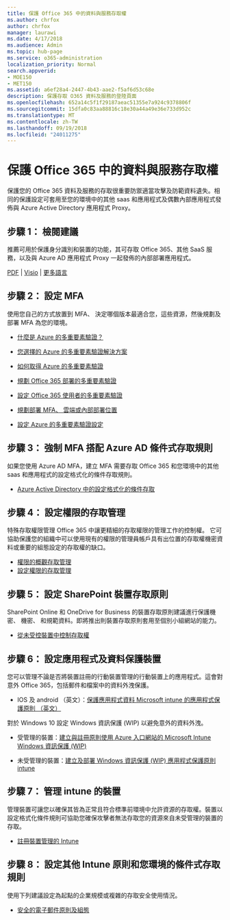 ```yaml
---
title: 保護 Office 365 中的資料與服務存取權
ms.author: chrfox
author: chrfox
manager: laurawi
ms.date: 4/17/2018
ms.audience: Admin
ms.topic: hub-page
ms.service: o365-administration
localization_priority: Normal
search.appverid:
- MOE150
- MET150
ms.assetid: a6ef28a4-2447-4b43-aae2-f5af6d53c68e
description: 保護存取 O365 資料及服務的登陸頁面
ms.openlocfilehash: 652a14c5f1f29187aeac51355e7a924c9378806f
ms.sourcegitcommit: 15dfa0c83aa88816c18e30a44a49e36e733d952c
ms.translationtype: MT
ms.contentlocale: zh-TW
ms.lasthandoff: 09/19/2018
ms.locfileid: "24011275"
---
```

# <a name="protect-access-to-data-and-services-in-office-365"></a>保護 Office 365 中的資料與服務存取權

保護您的 Office 365 資料及服務的存取很重要防禦適當攻擊及防範資料遺失。相同的保護設定可套用至您的環境中的其他 saas 和應用程式及偶數內部應用程式發佈與 Azure Active Directory 應用程式 Proxy。
  
## <a name="step-1-review-recommendations"></a>步驟 1： 檢閱建議

推薦可用於保護身分識別和裝置的功能，其可存取 Office 365、其他 SaaS 服務，以及與 Azure AD 應用程式 Proxy 一起發佈的內部部署應用程式。
  
[PDF](https://go.microsoft.com/fwlink/p/?linkid=841656) | [Visio](https://go.microsoft.com/fwlink/p/?linkid=841657) | [更多語言](https://www.microsoft.com/download/details.aspx?id=55032)
  
## <a name="step-2-configure-mfa"></a>步驟 2： 設定 MFA

使用您自己的方式放置到 MFA、 決定哪個版本最適合您，這些資源，然後規劃及部署 MFA 為您的環境。
  
- [什麼是 Azure 的多重要素驗證？](https://docs.microsoft.com/azure/multi-factor-authentication/multi-factor-authentication)
    
- [您選擇的 Azure 的多重要素驗證解決方案](https://docs.microsoft.com/azure/multi-factor-authentication/multi-factor-authentication-get-started)
    
- [如何取得 Azure 的多重要素驗證](https://docs.microsoft.com/azure/multi-factor-authentication/multi-factor-authentication-versions-plans)
    
- [規劃 Office 365 部署的多重要素驗證](https://support.office.com/article/043807b2-21db-4d5c-b430-c8a6dee0e6ba)
    
- [設定 Office 365 使用者的多重要素驗證](https://support.office.com/article/8f0454b2-f51a-4d9c-bcde-2c48e41621c6)
    
- [規劃部署 MFA、 雲端或內部部署位置](https://docs.microsoft.com/azure/multi-factor-authentication/multi-factor-authentication-get-started)
    
- [設定 Azure 的多重要素驗證設定](https://docs.microsoft.com/azure/multi-factor-authentication/multi-factor-authentication-whats-next)
    
## <a name="step-3-enforce-mfa-with-azure-ad-conditional-access-rules"></a>步驟 3： 強制 MFA 搭配 Azure AD 條件式存取規則

如果您使用 Azure AD MFA，建立 MFA 需要存取 Office 365 和您環境中的其他 saas 和應用程式的設定格式化的條件存取規則。
  
- [Azure Active Directory 中的設定格式化的條件存取](https://docs.microsoft.com/azure/active-directory/active-directory-conditional-access-azure-portal)
    
## <a name="step-4-configure-privileged-access-management"></a>步驟 4： 設定權限的存取管理

特殊存取權限管理 Office 365 中讓更精細的存取權限的管理工作的控制權。 它可協助保護您的組織中可以使用現有的權限的管理員帳戶具有出位置的存取權機密資料或重要的組態設定的存取權的缺口。

- [權限的概觀存取管理](privileged-access-management-overview.md)
- [設定權限的存取管理](privileged-access-management-configuration.md)

## <a name="step-5-configure-sharepoint-device-access-policies"></a>步驟 5： 設定 SharePoint 裝置存取原則

SharePoint Online 和 OneDrive for Business 的裝置存取原則建議進行保護機密、 機密、 和規範資料。即將推出則裝置存取原則套用至個別小組網站的能力。
  
- [從未受控裝置中控制存取權](https://support.office.com/article/Control-access-from-unmanaged-devices-5ae550c4-bd20-4257-847b-5c20fb053622?ui=en-US&amp;rs=en-US&amp;ad=US)
    
## <a name="step-6-configure-app-and-data-protection-for-devices"></a>步驟 6： 設定應用程式及資料保護裝置

您可以管理不論是否將裝置註冊的行動裝置管理的行動裝置上的應用程式。這會對意外 Office 365，包括郵件和檔案中的資料外洩保護。
  
- IOS 及 android （英文）：[保護應用程式資料 Microsoft intune 的應用程式保護原則 （英文）](https://docs.microsoft.com/intune-classic/deploy-use/protect-app-data-using-mobile-app-management-policies-with-microsoft-intune)
    
對於 Windows 10 設定 Windows 資訊保護 (WIP) 以避免意外的資料外洩。
  
- 受管理的裝置：[建立與註冊原則使用 Azure 入口網站的 Microsoft Intune Windows 資訊保護 (WIP)](https://docs.microsoft.com/windows/threat-protection/windows-information-protection/create-wip-policy-using-intune-azure)
    
- 未受管理的裝置：[建立及部署 Windows 資訊保護 (WIP) 應用程式保護原則 intune](https://docs.microsoft.com/intune/windows-information-protection-policy-create)
    
## <a name="step-7-manage-devices-with-intune"></a>步驟 7： 管理 intune 的裝置

管理裝置可讓您以確保其皆為正常且符合標準前環境中允許資源的存取權。裝置以設定格式化條件規則可協助您確保攻擊者無法存取您的資源來自未受管理的裝置的存取。
  
- [註冊裝置管理的 Intune](https://docs.microsoft.com/intune-classic/deploy-use/enroll-devices-in-microsoft-intune)
    
## <a name="step-8-configure-additional-intune-policies-and-conditional-access-rules-for-your-environment"></a>步驟 8： 設定其他 Intune 原則和您環境的條件式存取規則

使用下列建議設定為起點的企業規模或複雜的存取安全使用情況。
  
- [安全的電子郵件原則及組態](https://docs.microsoft.com/azure/active-directory/secure-email-introduction)
    

